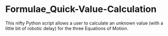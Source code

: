 # Formulae_Quick-Value-Calculation
This nifty Python script allows a user to calculate an unknown value (with a little bit of robotic delay) for the three Equations of Motion.
